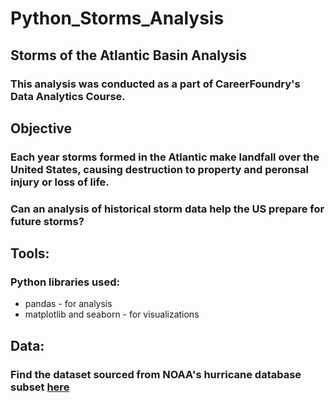 # Python_Storms_Analysis

## Storms of the Atlantic Basin Analysis

### This analysis was conducted as a part of CareerFoundry's Data Analytics Course.

## Objective
### Each year storms formed in the Atlantic make landfall over the United States, causing destruction to property and peronsal injury or loss of life.
### Can an analysis of historical storm data help the US prepare for future storms?

## Tools:
### Python libraries used:
- pandas - for analysis
- matplotlib and seaborn - for visualizations

## Data:
### Find the dataset sourced from NOAA's hurricane database subset [here](https://www.kaggle.com/datasets/christinezinkand/storms?select=storms.csv)
